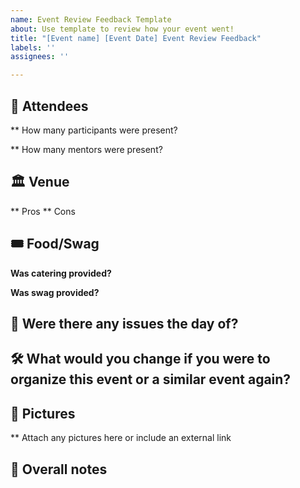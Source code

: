 ```yaml
---
name: Event Review Feedback Template
about: Use template to review how your event went!
title: "[Event name] [Event Date] Event Review Feedback"
labels: ''
assignees: ''

---
```


## 👥 Attendees 
** How many participants were present?

** How many mentors were present?

## 🏛 Venue 
** Pros 
** Cons

## 🎟 Food/Swag 
**Was catering provided?**

**Was swag provided?**

## 🚩 Were there any issues the day of? 

## 🛠 What would you change if you were to organize this event or a similar event again?

## 📸 Pictures
** Attach any pictures here or include an external link 

## 📝 Overall notes
